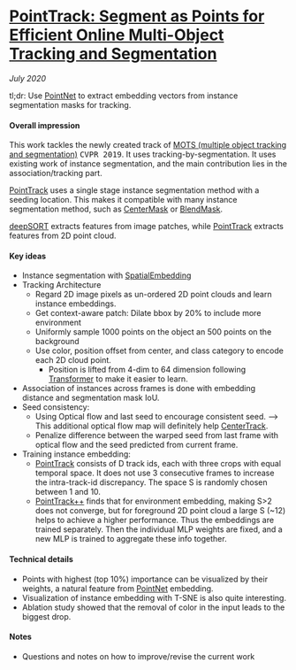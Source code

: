 # [PointTrack: Segment as Points for Efficient Online Multi-Object Tracking and Segmentation](https://arxiv.org/abs/2007.01550)

_July 2020_

tl;dr: Use [PointNet](pointnet.md) to extract embedding vectors from instance segmentation masks for tracking.

#### Overall impression
This work tackles the newly created track of [MOTS (multiple object tracking and segmentation)](https://arxiv.org/abs/1902.03604) <kbd>CVPR 2019</kbd>. It uses tracking-by-segmentation. It uses existing work of instance segmentation, and the main contribution lies in the association/tracking part. 

[PointTrack](pointtrack.md) uses a single stage instance segmentation method with a seeding location. This makes it compatible with many instance segmentation method, such as [CenterMask](centermask.md) or [BlendMask](blendmask.md).

[deepSORT](deep_sort.md) extracts features from image patches, while [PointTrack](pointtrack.md) extracts features from 2D point cloud. 

#### Key ideas
- Instance segmentation with [SpatialEmbedding](spatial_embedding.md)
- Tracking Architecture
	- Regard 2D image pixels as un-ordered 2D point clouds and learn instance embeddings.
	- Get context-aware patch: Dilate bbox by 20% to include more environment
	- Uniformly sample 1000 points on the object an 500 points on the background
	- Use color, position offset from center, and class category to encode each 2D cloud point.
		- Position is lifted from 4-dim to 64 dimension following [Transformer](transformer.md) to make it easier to learn.
- Association of instances across frames is done with embedding distance and segmentation mask IoU. 
- Seed consistency:
	- Using Optical flow and last seed to encourage consistent seed. --> This additional optical flow map will definitely help [CenterTrack](centertrack.md).
	- Penalize difference between the warped seed from last frame with optical flow and the seed predicted from current frame. 
- Training instance embedding:
	- [PointTrack](pointtrack.md) consists of D track ids, each with three crops with equal temporal space. It does not use 3 consecutive frames to increase the intra-track-id discrepancy. The space S is randomly chosen between 1 and 10.
	- [PointTrack++](pointtrack++.md) finds that for environment embedding, making S>2 does not converge, but for foreground 2D point cloud a large S (~12) helps to achieve a higher performance. Thus the embeddings are trained separately. Then the individual MLP weights are fixed, and a new MLP is trained to aggregate these info together. 

#### Technical details
- Points with highest (top 10%) importance can be visualized by their weights, a natural feature from [PointNet](pointnet.md) embedding.
- Visualization of instance embedding with T-SNE is also quite interesting.
- Ablation study showed that the removal of color in the input leads to the biggest drop.

#### Notes
- Questions and notes on how to improve/revise the current work  

